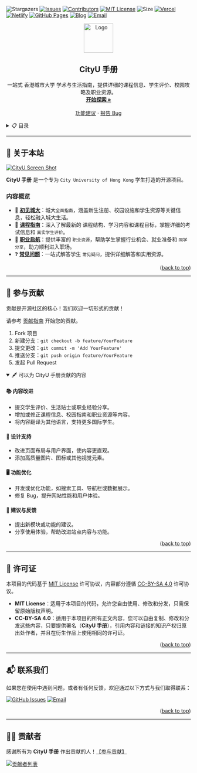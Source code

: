 <a id="readme-top"></a>
<!-- PROJECT SHIELDS -->

![Stargazers](https://img.shields.io/github/stars/penjc/CityU.svg?style=for-the-badge)
[![Issues][issues-shield]][issues-url]
[![Contributors][contributors-shield]][contributors-url]
[![MIT License][license-shield]][license-url]
![Size](https://img.shields.io/github/repo-size/penjc/CityU?style=for-the-badge)
[![Vercel](https://img.shields.io/badge/Vercel-000000?style=for-the-badge&logo=vercel&logoColor=white)](https://cityuhk.cn/)
[![Netlify](https://img.shields.io/badge/Netlify-00C7B7?style=for-the-badge&logo=netlify&logoColor=white)](https://cityu.netlify.app/)
[![GitHub Pages](https://img.shields.io/badge/GitHub%20Pages-181717?style=for-the-badge&logo=github)](https://penjc.github.io/CityU/)
[![Blog](https://img.shields.io/badge/Blog-FF5722?style=for-the-badge&logo=blogger&logoColor=white)](https://cityuhk.cn/blog)
[![Email](https://img.shields.io/badge/Email-D14836?style=for-the-badge&logo=gmail&logoColor=white)](mailto:contact@cityuhk.cn)

[//]: # ([![Forks][forks-shield]][forks-url])

[//]: # ([![PRs]&#40;https://img.shields.io/github/issues-pr/penjc/CityU.svg?style=for-the-badge&#41;]&#40;https://github.com/penjc/CityU/pulls&#41;)

<!-- PROJECT LOGO -->
<div align="center">
  <a href="https://cityuhk.cn/">
    <img src="./images/logo.png" alt="Logo"  height="80">
  </a>

<h2 align="center">CityU 手册</h3>

  <p align="center">
    一站式 香港城市大学 学术与生活指南，提供详细的课程信息、学生评价、校园攻略及职业资源。
    <br />
    <a href="https://cityuhk.cn/start"><strong>开始探索 »</strong></a>
    <br />
    <br />
    <a href="https://github.com/penjc/CityU/issues/new?labels=enhancement&template=feature-request---.md">功能建议</a>    
    &middot;
    <a href="https://github.com/penjc/CityU/issues/new?labels=bug&template=bug-report---.md">报告 Bug</a>
  </p>
</div>

<!-- TABLE OF CONTENTS -->
<details>
  <summary>📋 目录</summary>
  <ol>
    <li>
      <a href="#-关于本站">🧐 关于本站</a>
      <ul>
        <li><a href="#内容概览">内容概览</a></li>
      </ul>
    </li>
    <li><a href="#-参与贡献">🤝 参与贡献</a></li>
    <li><a href="#-许可证">📜 许可证</a></li>
    <li><a href="#-联系我们">📬 联系我们</a></li>
    <li><a href="#-贡献者">👨‍💻 贡献者</a></li>
  </ol>
</details>


---

## 🧐 关于本站

[![CityU Screen Shot][product-screenshot]](https://cityuhk.cn/)

**CityU 手册** 是一个专为 `City University of Hong Kong` 学生打造的开源项目。

### 内容概览
- 🏫 **[初见城大](https://cityuhk.cn/docs/welcome/intro)**：城大`全面指南`，涵盖新生注册、校园设施和学生资源等关键信息，轻松融入城大生活。
- 📘 **[课程指南](https://cityuhk.cn/docs/courses/intro)**：深入了解最新的 课程结构、学习内容和课程目标，掌握详细的考试信息和 `真实学生评价`。
- 💼 **[职业启航](https://cityuhk.cn/docs/career/intro)**：提供丰富的 `职业资源`，帮助学生掌握行业机会、就业准备和 `同学分享`，助力顺利进入职场。
- ❓ **[常见问题](https://cityuhk.cn/docs/faq/intro)**：一站式解答学生 `常见疑问`，提供详细解答和实用资源。


<p align="right">(<a href="#readme-top">back to top</a>)</p>

---

## 🤝 参与贡献

贡献是开源社区的核心！我们欢迎一切形式的贡献！

请参考 [贡献指南](https://cityuhk.cn/contributing) 开始您的贡献。

1. Fork 项目
2. 新建分支：`git checkout -b feature/YourFeature`
3. 提交更改：`git commit -m 'Add YourFeature'`
4. 推送分支：`git push origin feature/YourFeature`
5. 发起 Pull Request

<details open>
  <summary>🖋 可以为 CityU 手册贡献的内容</summary>

#### 📚 **内容改进**
- 提交学生评价、生活贴士或职业经验分享。
- 增加或修正课程信息、校园指南和职业资源等内容。
- 将内容翻译为其他语言，支持更多国际学生。

#### 🎨 **设计支持**
- 改进页面布局与用户界面，使内容更直观。
- 添加高质量图片、图标或其他视觉元素。

#### 🖥 **功能优化**
- 开发或优化功能，如搜索工具、导航栏或数据展示。
- 修复 Bug，提升网站性能和用户体验。

#### 💬 **建议与反馈**
- 提出新模块或功能的建议。
- 分享使用体验，帮助改进站点内容与功能。

</details>

<p align="right">(<a href="#readme-top">back to top</a>)</p>

---

## 📜 许可证

本项目的代码基于 [MIT License](https://opensource.org/licenses/MIT) 许可协议，内容部分遵循 [CC-BY-SA 4.0](https://creativecommons.org/licenses/by-sa/4.0/) 许可协议。

- **MIT License**：适用于本项目的代码，允许您自由使用、修改和分发，只需保留原始版权声明。
- **CC-BY-SA 4.0**：适用于本项目的所有正文内容，您可以自由复制、修改和分发这些内容，只要提供署名（**CityU 手册**），引用内容和链接的知识产权归原出处作者，并且在衍生作品上使用相同的许可证。

<p align="right">(<a href="#readme-top">back to top</a>)</p>

---

## 📬 联系我们

如果您在使用中遇到问题，或者有任何反馈，欢迎通过以下方式与我们取得联系：

[![GitHub Issues](https://img.shields.io/badge/GitHub-Submit%20Issue-green?logo=github&style=flat-square)](https://github.com/penjc/CityU/issues)
[![Email](https://img.shields.io/badge/Email-contact%40cityuhk.cn-orange?logo=gmail&style=flat-square)](mailto:contact@cityuhk.cn)


<p align="right">(<a href="#readme-top">back to top</a>)</p>

---

## 👨‍💻 贡献者

感谢所有为 **CityU 手册** 作出贡献的人！[【参与贡献】](https://cityuhk.cn/contributing)

<a href="https://github.com/penjc/CityU/graphs/contributors">
  <img src="https://contrib.rocks/image?repo=penjc/CityU" alt="贡献者列表" />
</a>

<!-- MARKDOWN LINKS -->
[contributors-shield]: https://img.shields.io/github/contributors/penjc/CityU.svg?style=for-the-badge
[contributors-url]: https://github.com/penjc/CityU/graphs/contributors
[forks-shield]: https://img.shields.io/github/forks/penjc/CityU.svg?style=for-the-badge
[forks-url]: https://github.com/penjc/CityU/network/members
[stars-shield]: https://img.shields.io/github/stars/penjc/CityU.svg?style=for-the-badge
[stars-url]: https://github.com/penjc/CityU/stargazers
[issues-shield]: https://img.shields.io/github/issues/penjc/CityU.svg?style=for-the-badge
[issues-url]: https://github.com/penjc/CityU/issues
[license-shield]: https://img.shields.io/github/license/penjc/CityU.svg?style=for-the-badge
[license-url]: https://github.com/penjc/CityU/blob/main/LICENSE
[product-screenshot]: ./images/screenshot.png